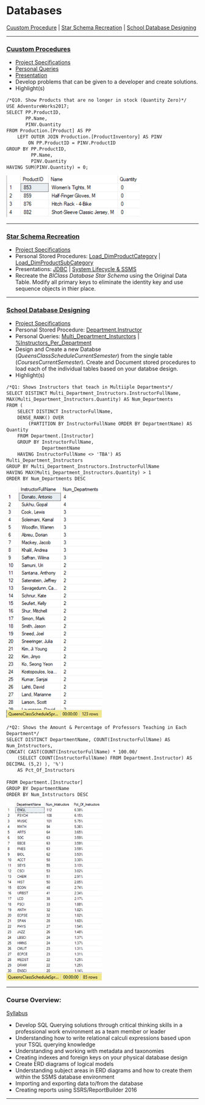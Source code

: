 <a name="TOP"></a>

# Databases 
[Cuustom Procedure](#p1) | 
[Star Schema Recreation](#p2) |
[School Database Designing](#p3)
___
<a name="p1"></a>
 
### [Cuustom Procedures](https://github.com/eng-jonathan/Databases/tree/main/Project%201)
* [Project Specifications](https://github.com/eng-jonathan/Databases/blob/main/Project%201/Project%20One%20Specifications.pdf)
* [Personal Queries](https://github.com/eng-jonathan/Databases/blob/main/Project%201/Query%20Files/Jonathan%20Eng/Group%204%20-%20Jonathan%20Eng.sql)      
* [Presentation](https://github.com/eng-jonathan/Databases/blob/main/Project%201/Presentation/1045%20-%20Group%204%20-%20Group%20Project%201.pdf)
* Develop problems that can be given to a developer and create solutions. 
* Highlight(s)
```
/*Q10. Show Products that are no longer in stock (Quantity Zero)*/
USE AdventureWorks2017;
SELECT PP.ProductID,
       PP.Name,
       PINV.Quantity
FROM Production.[Product] AS PP
    LEFT OUTER JOIN Production.[ProductInventory] AS PINV
        ON PP.ProductID = PINV.ProductID
GROUP BY PP.ProductID,
         PP.Name,
         PINV.Quantity
HAVING SUM(PINV.Quantity) = 0;
```
<img src = "Project%201/Images/P01_1.png" width = "350">

___
<a name="p2"></a>

### [Star Schema Recreation](https://github.com/eng-jonathan/Databases/tree/main/Project%202)
* [Project Specifications](https://github.com/eng-jonathan/Databases/blob/main/Project%201/Project%20One%20Specifications.pdf) 
* Personal Stored Procedures: [Load_DimProductCategory](https://github.com/eng-jonathan/Databases/blob/main/Project%202/Stored%20Procedures/Jonathan%20Eng/Project2.Load_DimProductCategory.sql) | [Load_DimProductSubCategory](https://github.com/eng-jonathan/Databases/blob/main/Project%202/Stored%20Procedures/Jonathan%20Eng/Project2.Load_DimProductSubCategory.sql)
* Presentations: [JDBC](https://github.com/eng-jonathan/Databases/blob/main/Project%202/Presentations/1045_G4_Group_Project_2%20(JDBC).pdf) | [System Lifecycle & SSMS](https://github.com/eng-jonathan/Databases/blob/main/Project%202/Presentations/1045_G4_Group_Project_2%20(System%20Lifecycle%20%26%20SSMS).pdf)
* Recreate the *BIClass Database Star Schema* using the Original Data Table. Modify all primary keys to eliminate the identity key and use sequence objects in thier place. 
___ 
<a name="p3"></a>

### [School Database Designing](https://github.com/eng-jonathan/Databases/tree/main/Project%203)
* [Project Specifications](https://github.com/eng-jonathan/Databases/blob/main/Project%203/Project%203%20Specifications.pdf)
* Personal Stored Procedure: [Department.Instructor](https://github.com/eng-jonathan/Databases/blob/main/Project%203/Stored%20Procedures/Jonathan%20Eng/G10_4.uvw_Instructor.sql)
* Personal Queries: [Multi_Department_Insturctors](https://github.com/eng-jonathan/Databases/blob/main/Project%203/Queries/Jonathan%20Eng/Query1.Mult_Dept_Instructors.sql) | [%Instructors_Per_Department](https://github.com/eng-jonathan/Databases/blob/main/Project%203/Queries/Jonathan%20Eng/FreeQuery.Percent_Instructor_PerDept.sql)
* Design and Create a new Databse (*QueensClassScheduleCurrentSemester*) from the single table (*CoursesCurrentSemester*). Create and Document stored procedures to load each of the individual tables based on your databse design.
* Highlight(s)
```
/*Q1: Shows Instructors that teach in Multiiple Departments*/
SELECT DISTINCT Multi_Department_Instructors.InstructorFullName, 
MAX(Multi_Department_Instructors.Quantity) AS Num_Departments
FROM (
	SELECT DISTINCT InstructorFullName, 
	DENSE_RANK() OVER
		(PARTITION BY InstructorFullName ORDER BY DepartmentName) AS Quantity
	FROM Department.[Instructor]
	GROUP BY InstructorFullName,
			 DepartmentName
	HAVING InstructorFullName <> 'TBA') AS Multi_Department_Instructors
GROUP BY Multi_Department_Instructors.InstructorFullName
HAVING MAX(Multi_Department_Instructors.Quantity) > 1
ORDER BY Num_Departments DESC
```
<img src = "Project%203/Images/P03_01.png" width = "250">

```
/*Q2: Shows the Amount & Percentage of Professors Teaching in Each Department*/
SELECT DISTINCT DepartmentName, COUNT(InstructorFullName) AS Num_Intstructors, 
CONCAT( CAST(COUNT(InstructorFullName) * 100.00/ 
	(SELECT COUNT(InstructorFullName) FROM Department.Instructor) AS DECIMAL (5,2) ), '%') 
	AS Pct_Of_Instructors

FROM Department.[Instructor]
GROUP BY DepartmentName
ORDER BY Num_Intstructors DESC
```
<img src = "Project%203/Images/P03_02.png" width = "250">

___
<a name="overview"></a>

### Course Overview:
[Syllabus](https://github.com/eng-jonathan/Databases/blob/main/syllabus/syllabus.pdf)
* Develop SQL Querying solutions through critical thinking skills in a professional work environment as a team member or leader
* Understanding how to write relational calculi expressions based upon your TSQL querying knowledge
* Understanding and working with metadata and taxonomies
* Creating indexes and foreign keys on your physical database design
* Create ERD diagrams of logical models
* Understanding subject areas in ERD diagrams and how to create them within the SSMS database environment
* Importing and exporting data to/from the database
* Creating reports using SSRS/ReportBuilder 2016
___

